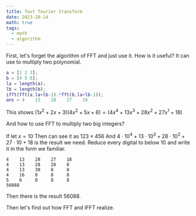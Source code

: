 ```yaml
---
title: fast fourier transform
date: 2023-10-14
math: true
tags:
  - math
  - algorithm
---
```

First, let's forget the algorithm of FFT and just use it.
How is it useful?
It can use to multiply two polynomial.
```matlab
a = [1 2 3];
b = [4 5 6];
la = length(a);
lb = length(b);
ifft(fft(a,la+lb-1).*fft(b,la+lb-1));
ans = 4    13    28    27    18
```
This shows $(1x^2+2x+3)(4x^2+5x+6)=(4x^4+13x^3+28x^2+27x^1+18)$

And how to use FFT to multiply two big integers?

If let $x=10$ Then can see it as $123 \times 456$
And $4 \cdot 10^4 + 13 \cdot 10^3 + 28 \cdot 10^2 + 27\cdot 10+18$ is the result we need.
Reduce every digital to below 10 and write it in the form we familiar.

```
4    13    28    27    18
4    13    28    28    8
4    13    30    8     8
4    16    0     8     8
5    6     0     8     8
56088
```
Then there is the result $56088$.

Then let's find out how FFT and IFFT realize.
